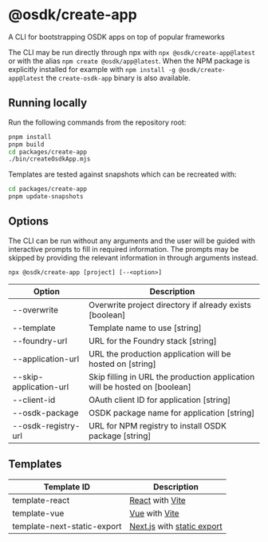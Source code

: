 # @osdk/create-app

A CLI for bootstrapping OSDK apps on top of popular frameworks

The CLI may be run directly through npx with `npx @osdk/create-app@latest` or with the alias `npm create @osdk/app@latest`. When the NPM package is explicitly installed for example with `npm install -g @osdk/create-app@latest` the `create-osdk-app` binary is also available.

## Running locally

Run the following commands from the repository root:

```sh
pnpm install
pnpm build
cd packages/create-app
./bin/createOsdkApp.mjs
```

Templates are tested against snapshots which can be recreated with:

```sh
cd packages/create-app
pnpm update-snapshots
```

## Options

The CLI can be run without any arguments and the user will be guided with interactive prompts to fill in required information. The prompts may be skipped by providing the relevant information in through arguments instead.

```
npx @osdk/create-app [project] [--<option>]
```

| Option                 | Description                                                                |
| ---------------------- | -------------------------------------------------------------------------- |
| --overwrite            | Overwrite project directory if already exists [boolean]                    |
| --template             | Template name to use [string]                                              |
| --foundry-url          | URL for the Foundry stack [string]                                         |
| --application-url      | URL the production application will be hosted on [string]                  |
| --skip-application-url | Skip filling in URL the production application will be hosted on [boolean] |
| --client-id            | OAuth client ID for application [string]                                   |
| --osdk-package         | OSDK package name for application [string]                                 |
| --osdk-registry-url    | URL for NPM registry to install OSDK package [string]                      |

## Templates

| Template ID                 | Description                                                                                                                           |
| --------------------------- | ------------------------------------------------------------------------------------------------------------------------------------- |
| template-react              | [React](https://react.dev/) with [Vite](https://vitejs.dev/guide/why.html)                                                            |
| template-vue                | [Vue](https://vuejs.org/) with [Vite](https://vitejs.dev/guide/why.html)                                                              |
| template-next-static-export | [Next.js](https://nextjs.org/) with [static export](https://nextjs.org/docs/pages/building-your-application/deploying/static-exports) |
